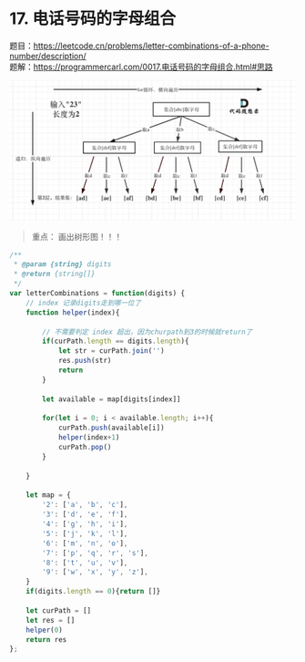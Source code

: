 # 17. 电话号码的字母组合

题目：https://leetcode.cn/problems/letter-combinations-of-a-phone-number/description/      
题解：https://programmercarl.com/0017.电话号码的字母组合.html#思路    

![plot](./img/20201123200304469.png)

> 重点： 画出树形图！！！

```js
/**
 * @param {string} digits
 * @return {string[]}
 */
var letterCombinations = function(digits) {
    // index 记录digits走到哪一位了
    function helper(index){
        
        // 不需要判定 index 超出，因为churpath到3的时候就return了
        if(curPath.length == digits.length){
            let str = curPath.join('')
            res.push(str)
            return 
        }

        let available = map[digits[index]]

        for(let i = 0; i < available.length; i++){
            curPath.push(available[i])
            helper(index+1)
            curPath.pop()
        }
        
    }

    let map = {
        '2': ['a', 'b', 'c'],
        '3': ['d', 'e', 'f'],
        '4': ['g', 'h', 'i'],
        '5': ['j', 'k', 'l'],
        '6': ['m', 'n', 'o'],
        '7': ['p', 'q', 'r', 's'],
        '8': ['t', 'u', 'v'],
        '9': ['w', 'x', 'y', 'z'],
    }
    if(digits.length == 0){return []}

    let curPath = []
    let res = []
    helper(0)
    return res 
};
```